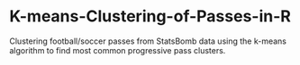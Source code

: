 # K-means-Clustering-of-Passes-in-R

Clustering football/soccer passes from StatsBomb data using the k-means algorithm to find most common progressive pass clusters.
